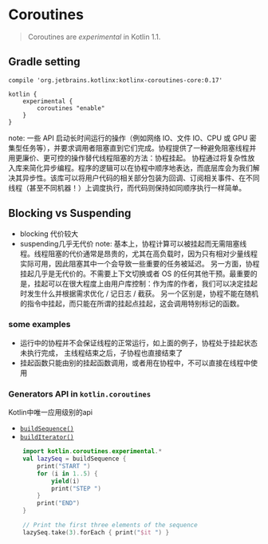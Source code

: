 
# Coroutines

> Coroutines are *experimental* in Kotlin 1.1.

[ppt]:()
## Gradle setting
```
compile 'org.jetbrains.kotlinx:kotlinx-coroutines-core:0.17'

kotlin {
    experimental {
        coroutines "enable"
    }
}
```

note: 
一些 API 启动长时间运行的操作（例如网络 IO、文件 IO、CPU 或 GPU 密集型任务等），并要求调用者阻塞直到它们完成。协程提供了一种避免阻塞线程并用更廉价、更可控的操作替代线程阻塞的方法：协程挂起。
协程通过将复杂性放入库来简化异步编程。程序的逻辑可以在协程中顺序地表达，而底层库会为我们解决其异步性。该库可以将用户代码的相关部分包装为回调、订阅相关事件、在不同线程（甚至不同机器！）上调度执行，而代码则保持如同顺序执行一样简单。

[ppt]:()
## Blocking vs Suspending
* blocking 代价较大
* suspending几乎无代价
note: 
基本上，协程计算可以被挂起而无需阻塞线程。线程阻塞的代价通常是昂贵的，尤其在高负载时，因为只有相对少量线程实际可用，因此阻塞其中一个会导致一些重要的任务被延迟。
另一方面，协程挂起几乎是无代价的。不需要上下文切换或者 OS 的任何其他干预。最重要的是，挂起可以在很大程度上由用户库控制：作为库的作者，我们可以决定挂起时发生什么并根据需求优化 / 记日志 / 截获。
另一个区别是，协程不能在随机的指令中挂起，而只能在所谓的挂起点挂起，这会调用特别标记的函数。
  

[ppt]:()
### some examples 

* 运行中的协程并不会保证线程的正常运行，如上面的例子，协程处于挂起状态未执行完成， 主线程结束之后，子协程也直接结束了
* 挂起函数只能由别的挂起函数调用，或者用在协程中，不可以直接在线程中使用

[ppt]:()
### Generators API in `kotlin.coroutines`
  
Kotlin中唯一应用级别的api
- [`buildSequence()`](/api/latest/jvm/stdlib/kotlin.coroutines.experimental/build-sequence.html)
- [`buildIterator()`](/api/latest/jvm/stdlib/kotlin.coroutines.experimental/build-iterator.html)


[ppt]:()

``` kotlin
    import kotlin.coroutines.experimental.*
    val lazySeq = buildSequence {
        print("START ")
        for (i in 1..5) {
            yield(i)
            print("STEP ")
        }
        print("END")
    }

    // Print the first three elements of the sequence
    lazySeq.take(3).forEach { print("$it ") }
```